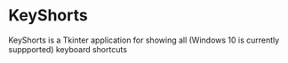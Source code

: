 # KeyShorts
KeyShorts is a Tkinter application for showing all (Windows 10 is currently suppported) keyboard shortcuts
